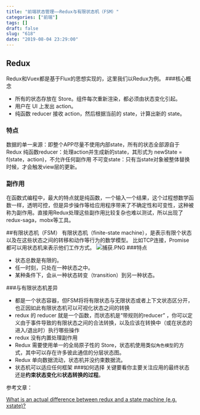 ```yaml
---
title: "前端状态管理——Redux与有限状态机（FSM）"
categories: ["前端"]
tags: []
draft: false
slug: "618"
date: "2019-08-04 23:29:00"
---
```


## Redux
Redux和Vuex都是基于Flux的思想实现的，这里我们以Redux为例。
###核心概念
- 所有的状态存放在 Store。组件每次重新渲染，都必须由状态变化引起。
- 用户在 UI 上发出 action。
- 纯函数 reducer 接收 action，然后根据当前的 state，计算出新的 state。

### 特点
数据的单一来源：即整个APP尽量不使用内部state，所有的状态全部源自于Redux
纯函数reducer：处理action并生成新的state，其形式为 newState = f(state，action)，不允许任何副作用
不可变state：只有当state对象被整体替换时候，才会触发view层的更新。

### 副作用
在函数式编程中，最大的特点就是纯函数，一个输入一个结果，这个过程想数学函数一样，透明可控，但是异步操作等给应用程序带来了不确定性和可变性，这种被称为副作用。直接用Redux处理这些副作用比较复杂也难以测试，所以出现了redux-saga，mobx等工具。

##有限状态机（FSM）
有限状态机（finite-state machine），是表示有限个状态以及在这些状态之间的转移和动作等行为的数学模型。
比如TCP连接，Promise都可以用状态机来表示他们工作方式。
![捕获.PNG][1]
###特点
- 状态总数是有限的。
- 任一时刻，只处在一种状态之中。
- 某种条件下，会从一种状态转变（transition）到另一种状态。

###与有限状态机差异
- 都是一个状态容器，但FSM将将有限状态与无限状态或者上下文状态区分开，也正因如此有限状态机可以可视化状态之间的转换
- redux 的 reducer 就是一个函数，而状态机是“带规则的reducer” ，你可以定义由于事件导致的有限状态之间的合法转换，以及应该在转换中（或在状态的进入/退出时）执行哪些操作
- redux 没有内置处理副作用
- Redux 需要使用单一的全局原子性的 Store，状态机使用类似`角色模型`的方式，其中可以存在许多彼此通信的分层状态图。
- Redux 单向数据流动，状态机并没约束数据流。
- 状态机可以适应任何框架
###如何选择
关键要看你主要关注应用的最终状态还是**约束状态变化**和**状态转换的过程**。

参考文章：

[What is an actual difference between redux and a state machine (e.g. xstate)?][2]


  [1]: https://img.bi-bo.cn/2019/08/4206290673.png
  [2]: https://stackoverflow.com/questions/54482695/what-is-an-actual-difference-between-redux-and-a-state-machine-e-g-xstate
